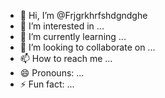 - 👋 Hi, I’m @Frjgrkhrfshdgndghe
- 👀 I’m interested in ...
- 🌱 I’m currently learning ...
- 💞️ I’m looking to collaborate on ...
- 📫 How to reach me ...
- 😄 Pronouns: ...
- ⚡ Fun fact: ...

<!---
Frjgrkhrfshdgndghe/Frjgrkhrfshdgndghe is a ✨ special ✨ repository because its `README.md` (this file) appears on your GitHub profile.
You can click the Preview link to take a look at your changes.
--->

